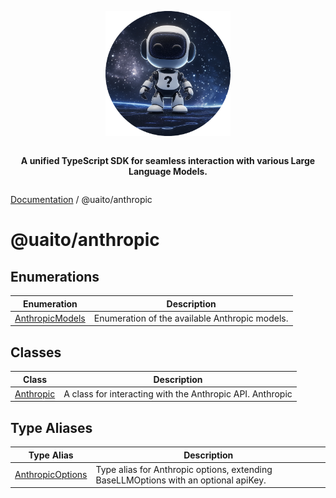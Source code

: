 <div style="display:flex; flex-direction:column; align-items:center;">
<p align="center">
  <img src="../UAITO.png" alt="UAITO Logo" width="200"/>
</p>

<p align="center">
  <strong>A unified TypeScript SDK for seamless interaction with various Large Language Models.</strong>
</p>
</div>

[Documentation](README.md) / @uaito/anthropic

# @uaito/anthropic

## Enumerations

| Enumeration | Description |
| ------ | ------ |
| [AnthropicModels](@uaito.anthropic.Enumeration.AnthropicModels.md) | Enumeration of the available Anthropic models. |

## Classes

| Class | Description |
| ------ | ------ |
| [Anthropic](@uaito.anthropic.Class.Anthropic.md) | A class for interacting with the Anthropic API. Anthropic |

## Type Aliases

| Type Alias | Description |
| ------ | ------ |
| [AnthropicOptions](@uaito.anthropic.TypeAlias.AnthropicOptions.md) | Type alias for Anthropic options, extending BaseLLMOptions with an optional apiKey. |
